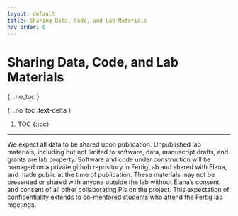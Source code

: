 ```yaml
---
layout: default
title: Sharing Data, Code, and Lab Materials
nav_order: 8
---
```


# Sharing Data, Code, and Lab Materials
{: .no_toc }

{: .no_toc .text-delta }

1. TOC
{:toc}

---

We expect all data to be shared upon publication. Unpublished lab materials, including but not limited to software, data, manuscript drafts, and grants are lab property. Software and code under construction will be managed on a private github repository in FertigLab and shared with Elana, and made public at the time of publication. These materials may not be presented or shared with anyone outside the lab without Elana’s consent and consent of all other collaborating PIs on the project. This expectation of confidentiality extends to co-mentored students who attend the Fertig lab meetings.

<!-- just_the_docs:
  # Define which collections are used in just-the-docs
  collections:
    # Reference the "tests" collection
    tests:
      # Give the collection a name
      name: Tests
      # Exclude the collection from the navigation
      # Supports true or false (default)
      # nav_exclude: true
      # Fold the collection in the navigation
      # Supports true or false (default)
      # nav_fold: true  # note: this option is new in v0.4
      # Exclude the collection from the search
      # Supports true or false (default)
      # search_exclude: true -->
